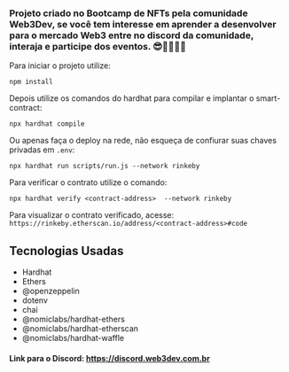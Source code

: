 ### Projeto criado no Bootcamp de NFTs pela comunidade Web3Dev, se você tem interesse em aprender a desenvolver para o mercado Web3 entre no discord da comunidade, interaja e participe dos eventos. 😎👨‍💻👩‍💻

Para iniciar o projeto utilize:
```shell
npm install
```
Depois utilize os comandos do hardhat para compilar e implantar o smart-contract:
```shell
npx hardhat compile
```
Ou apenas faça o deploy na rede, não esqueça de confiurar suas chaves privadas em `.env`:
```shell
npx hardhat run scripts/run.js --network rinkeby
```
Para verificar o contrato utilize o comando:
```shell
npx hardhat verify <contract-address>  --network rinkeby
```
Para visualizar o contrato verificado, acesse:
`https://rinkeby.etherscan.io/address/<contract-address>#code
`

## Tecnologias Usadas

- Hardhat
- Ethers
- @openzeppelin
- dotenv
- chai
- @nomiclabs/hardhat-ethers
- @nomiclabs/hardhat-etherscan
- @nomiclabs/hardhat-waffle


#### Link para o Discord: https://discord.web3dev.com.br
